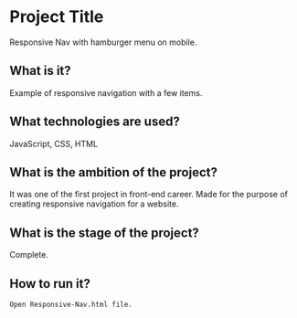 # Project Title

Responsive Nav with hamburger menu on mobile.

## What is it?

Example of responsive navigation with a few items. 


## What technologies are used?

JavaScript, CSS, HTML

## What is the ambition of the project?

It was one of the first project in front-end career. Made for the purpose of creating responsive navigation for a website. 

## What is the stage of the project?

Complete.

## How to run it?

```
Open Responsive-Nav.html file.
```